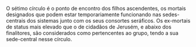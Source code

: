 ﻿O sétimo círculo é o ponto de encontro dos filhos ascendentes, os mortais designados que podem estar temporariamente funcionando nas sedes-centrais dos sistemas junto com os seus consortes seráficos. Os ex-mortais de status mais elevado que o de cidadãos de Jerusém, e abaixo dos finalitores, são considerados como pertencentes ao grupo, tendo a sua sede-central nesse círculo.